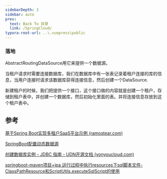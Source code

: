 ```yaml
---
sidebarDepth: 3
sidebar: auto
prev:
  text: Back To 目录
  link: /SpringCloud/
typora-root-url: ..\.vuepress\public
---
```


### 落地

AbstractRoutingDataSource用它来提供一个数据源。

当租户请求时需要连接数据库，我们在数据库中有一张表记录着租户连接的库的信息，当用户连接时请求该数据库获得连接信息，然后创建一个DataSource.

新建租户的时候，我们把提供一个接口，这个接口做的内容就是创建一个租户，存储到租户表中，并创建一个数据库，然后初始化里面的表。并将连接信息存放到这个租户表中。



## 参考

[基于Spring Boot实现多租户SaaS平台示例 (ramostear.com)](https://www.ramostear.com/2019/09/springbootsaas.html)

[SpringBoot配置动态数据源](https://www.jianshu.com/p/3a713ed038de)

[创建数据库实例 - JDBC 指南 - UDN开源文档 (yonyoucloud.com)](https://doc.yonyoucloud.com/doc/wiki/project/jdbc/create-database.html)

[springboot-maven项目+jpa 运行过程中执行resources下sql脚本文件-ClassPathResource和ScriptUtils.executeSqlScript的使用](https://blog.csdn.net/m0_37482190/article/details/127990972)
